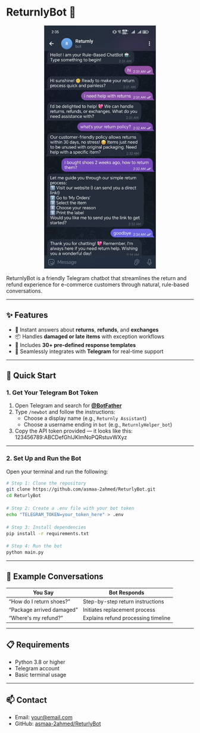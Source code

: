 # ReturnlyBot 🤖

<p align="center">
  <img src="src/images/screen(1).png" alt="ReturnlyBot Demo" width="300"/>
</p>

ReturnlyBot is a friendly Telegram chatbot that streamlines the return and refund experience for e-commerce customers through natural, rule-based conversations.

---

## ✨ Features
- 🔁 Instant answers about **returns**, **refunds**, and **exchanges**
- 📦 Handles **damaged or late items** with exception workflows
- 🧠 Includes **30+ pre-defined response templates**
- 💬 Seamlessly integrates with **Telegram** for real-time support

---

## 🚀 Quick Start

### 1. Get Your Telegram Bot Token

1. Open Telegram and search for [**@BotFather**](https://t.me/BotFather)
2. Type `/newbot` and follow the instructions:
   - Choose a display name (e.g., `Returnly Assistant`)
   - Choose a username ending in `bot` (e.g., `ReturnlyHelper_bot`)
3. Copy the API token provided — it looks like this:
123456789:ABCDefGhIJKlmNoPQRstuvWXyz

---

### 2. Set Up and Run the Bot

Open your terminal and run the following:

```bash
# Step 1: Clone the repository
git clone https://github.com/asmaa-2ahmed/ReturlyBot.git
cd ReturlyBot

# Step 2: Create a .env file with your bot token
echo "TELEGRAM_TOKEN=your_token_here" > .env

# Step 3: Install dependencies
pip install -r requirements.txt

# Step 4: Run the bot
python main.py
```

---

## 💬 Example Conversations

| You Say                   | Bot Responds                       |
|---------------------------|------------------------------------|
| “How do I return shoes?”  | Step-by-step return instructions  |
| “Package arrived damaged” | Initiates replacement process     |
| “Where's my refund?”      | Explains refund processing timeline |

---

## 📋 Requirements
- Python 3.8 or higher
- Telegram account
- Basic terminal usage

---

## 📫 Contact
- Email: your@email.com
- GitHub: [asmaa-2ahmed/ReturlyBot](https://github.com/asmaa-2ahmed/ReturlyBot)
